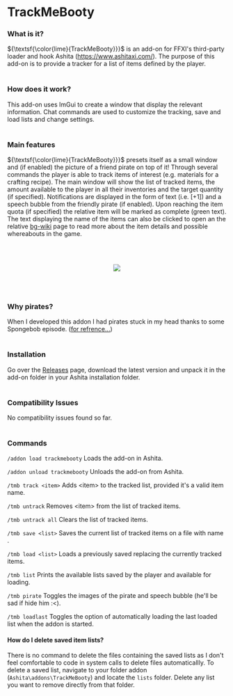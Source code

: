 # TrackMeBooty

### What is it?
${\textsf{\color{lime}{TrackMeBooty}}}$ is an add-on for FFXI's third-party loader and hook Ashita (https://www.ashitaxi.com/).
The purpose of this add-on is to provide a tracker for a list of items defined by the player.
<br></br>

### How does it work?
This add-on uses ImGui to create a window that display the relevant information.
Chat commands are used to customize the tracking, save and load lists and change settings.
<br></br>

### Main features
${\textsf{\color{lime}{TrackMeBooty}}}$ presets itself as a small window and (if enabled) the picture of a friend pirate on top of it!
Through several commands the player is able to track items of interest (e.g. materials for a crafting recipe).
The main window will show the list of tracked items, the amount available to the player in all their inventories and the target quantity (if specified).
Notifications are displayed in the form of text (i.e. \[+1\]) and a speech bubble from the friendly pirate (if enabled).
Upon reaching the item quota (if specified) the relative item will be marked as complete (green text).
The text displaying the name of the items can also be clicked to open an the relative <a href="https://www.bg-wiki.com/" target="_blank">bg-wiki</a> page to read more about the item details and possible whereabouts in the game.

<br></br>
<p align="center">
<img src="https://i.gyazo.com/ea417f20955e494507f31f303367121b.gif"/>
</p>
<br></br>

### Why pirates?
When I developed this addon I had pirates stuck in my head thanks to some Spongebob episode.
(<a href="https://www.youtube.com/watch?v=gY_Evx9Kn4c" target="_blank">for refrence...</a>)
<br></br>

### Installation
Go over the <a href="https://github.com/ariel-logos/trackmebooty/releases" target="_blank">Releases</a> page, download the latest version and unpack it in the add-on folder in your Ashita installation folder.
<br></br>

### Compatibility Issues
No compatibility issues found so far.
<br></br>

### Commands
```/addon load trackmebooty``` Loads the add-on in Ashita.

```/addon unload trackmebooty``` Unloads the add-on from Ashita.

```/tmb track <item>``` Adds \<item\> to the tracked list, provided it's a valid item name.

```/tmb untrack``` Removes \<item\> from the list of tracked items.

```/tmb untrack all``` Clears the list of tracked items.

```/tmb save <list>``` Saves the current list of tracked items on a file with name <list>.

```/tmb load <list>``` Loads a previously saved <list> replacing the currently tracked items.

```/tmb list``` Prints the available lists saved by the player and available for loading.

```/tmb pirate``` Toggles the images of the pirate and speech bubble (he'll be sad if hide him :<).

```/tmb loadlast``` Toggles the option of automatically loading the last loaded list when the addon is started.

#### How do I delete saved item lists?
There is no command to delete the files containing the saved lists as I don't feel comfortable to code in system calls to delete files automaticallly.
To delete a saved list, navigate to your folder addon (```Ashita\addons\TrackMeBooty```) and locate the ```lists``` folder.
Delete any list you want to remove directly from that folder.
<br></br>
